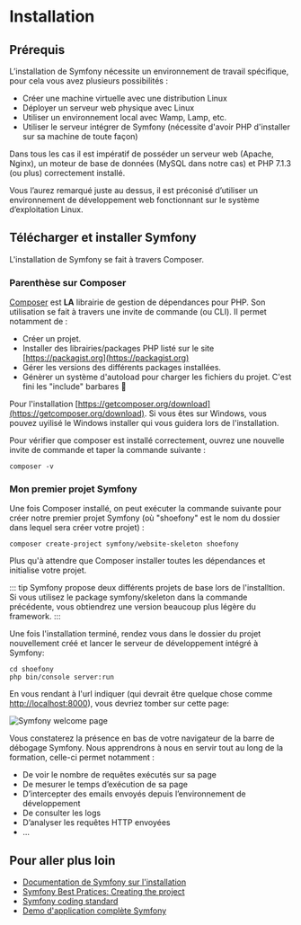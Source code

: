 # Installation

## Prérequis

L’installation de Symfony nécessite un environnement de travail spécifique, pour cela vous avez plusieurs possibilités : 
- Créer une machine virtuelle avec une distribution Linux
- Déployer un serveur web physique avec Linux
- Utiliser un environnement local avec Wamp, Lamp, etc.
- Utiliser le serveur intégrer de Symfony (nécessite d'avoir PHP d'installer sur sa machine de toute façon)

Dans tous les cas il est impératif de posséder un serveur web (Apache, Nginx), un moteur de base de données (MySQL dans notre cas) et PHP 7.1.3 (ou plus) correctement installé.

Vous l’aurez remarqué juste au dessus, il est préconisé d’utiliser un environnement de développement web fonctionnant sur le système d’exploitation Linux.

## Télécharger et installer Symfony

L'installation de Symfony se fait à travers Composer.

### Parenthèse sur Composer
[Composer](https://getcomposer.org) est **LA** librairie de gestion de dépendances pour PHP. Son utilisation se fait à travers une invite de commande (ou CLI). Il permet notamment de :
- Créer un projet.
- Installer des librairies/packages PHP listé sur le site [https://packagist.org](https://packagist.org)
- Gérer les versions des différents packages installées.
- Génèrer un système d'autoload pour charger les fichiers du projet. C'est fini les "include" barbares :tada:

Pour l'installation [https://getcomposer.org/download](https://getcomposer.org/download). Si vous êtes sur Windows, vous pouvez uyilisé le Windows installer qui vous guidera lors de l'installation.

Pour vérifier que composer est installé correctement, ouvrez une nouvelle invite de commande et taper la commande suivante :

``` sh{4}
composer -v
```

### Mon premier projet Symfony

Une fois Composer installé, on peut exécuter la commande suivante pour créer notre premier projet Symfony (où "shoefony" est le nom du dossier dans lequel sera créer votre projet) :

``` sh{4}
composer create-project symfony/website-skeleton shoefony
```
Plus qu'à attendre que Composer installer toutes les dépendances et initialise votre projet.

::: tip
Symfony propose deux différents projets de base lors de l'installtion. Si vous utilisez le package symfony/skeleton dans la commande précédente, vous obtiendrez une version beaucoup plus légère du framework.
:::

Une fois l'installation terminé, rendez vous dans le dossier du projet nouvellement créé et lancer le serveur de développement intégré à Symfony:
``` sh{4}
cd shoefony
php bin/console server:run
```

En vous rendant à l'url indiquer (qui devrait être quelque chose comme [http://localhost:8000](http://localhost:8000)), vous devriez tomber sur cette page:

![Symfony welcome page](/img/new_sf.png)

Vous constaterez la présence en bas de votre navigateur de la barre de débogage Symfony.
Nous apprendrons à nous en servir tout au long de la formation, celle-ci permet notamment :
- De voir le nombre de requêtes exécutés sur sa page
- De mesurer le temps d’exécution de sa page
- D’intercepter des emails envoyés depuis l’environnement de développement
- De consulter les logs
- D’analyser les requêtes HTTP envoyées
- ...

## Pour aller plus loin

- [Documentation de Symfony sur l'installation](https://symfony.com/doc/current/setup.html)
- [Symfony Best Pratices: Creating the project](https://symfony.com/doc/current/best_practices/creating-the-project.html)
- [Symfony coding standard](https://symfony.com/doc/current/contributing/code/standards.html)
- [Demo d'application complète Symfony](https://github.com/symfony/demo)
